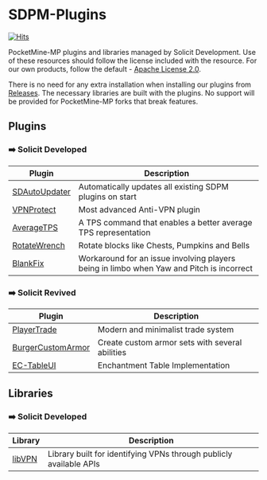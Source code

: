 # SDPM-Plugins
[![Hits](https://hits.sh/github.com/Solicit-Development/SDPM-Plugins.svg?view=today-total&style=flat-square)](https://hits.sh/github.com/Solicit-Development/SDPM-Plugins/)

PocketMine-MP plugins and libraries managed by Solicit Development. Use of these resources should follow the license included with the resource. For our own products, follow the default - [Apache License 2.0](https://github.com/Solicit-Development/SDPM-Plugins/blob/dev/plugins/VPNProtect/LICENSE).

There is no need for any extra installation when installing our plugins from [Releases](https://github.com/Solicit-Development/SDPM-Plugins/releases). The necessary libraries are built with the plugins. No support will be provided for PocketMine-MP forks that break features.

## Plugins
### ➡️ Solicit Developed
| Plugin      | Description |
| ----------- | ----------- |
| [SDAutoUpdater](https://github.com/Solicit-Development/SDPM-Plugins/tree/dev/plugins/SDAutoUpdater) | Automatically updates all existing SDPM plugins on start |
| [VPNProtect](https://github.com/Solicit-Development/SDPM-Plugins/tree/dev/plugins/VPNProtect) | Most advanced Anti-VPN plugin |
| [AverageTPS](https://github.com/Solicit-Development/SDPM-Plugins/tree/dev/plugins/AverageTPS) | A TPS command that enables a better average TPS representation |
| [RotateWrench](https://github.com/Solicit-Development/SDPM-Plugins/tree/dev/plugins/RotateWrench) | Rotate blocks like Chests, Pumpkins and Bells |
| [BlankFix](https://github.com/Solicit-Development/SDPM-Plugins/tree/dev/plugins/BlankFix) | Workaround for an issue involving players being in limbo when Yaw and Pitch is incorrect | 

### ➡️ Solicit Revived
| Plugin      | Description |
| ----------- | ----------- |
| [PlayerTrade](https://github.com/Solicit-Development/SDPM-Plugins/tree/dev/plugins/PlayerTrade) | Modern and minimalist trade system | 
| [BurgerCustomArmor](https://github.com/Solicit-Development/SDPM-Plugins/tree/dev/plugins/BurgerCustomArmor) | Create custom armor sets with several abilities | 
| [EC-TableUI](https://github.com/Solicit-Development/SDPM-Plugins/tree/dev/plugins/EC-TableUI) | Enchantment Table Implementation | 

## Libraries
### ➡️ Solicit Developed
| Library     | Description |
| ----------- | ----------- |
| [libVPN](https://github.com/Solicit-Development/SDPM-Plugins/tree/dev/libraries/libVPN) | Library built for identifying VPNs through publicly available APIs |